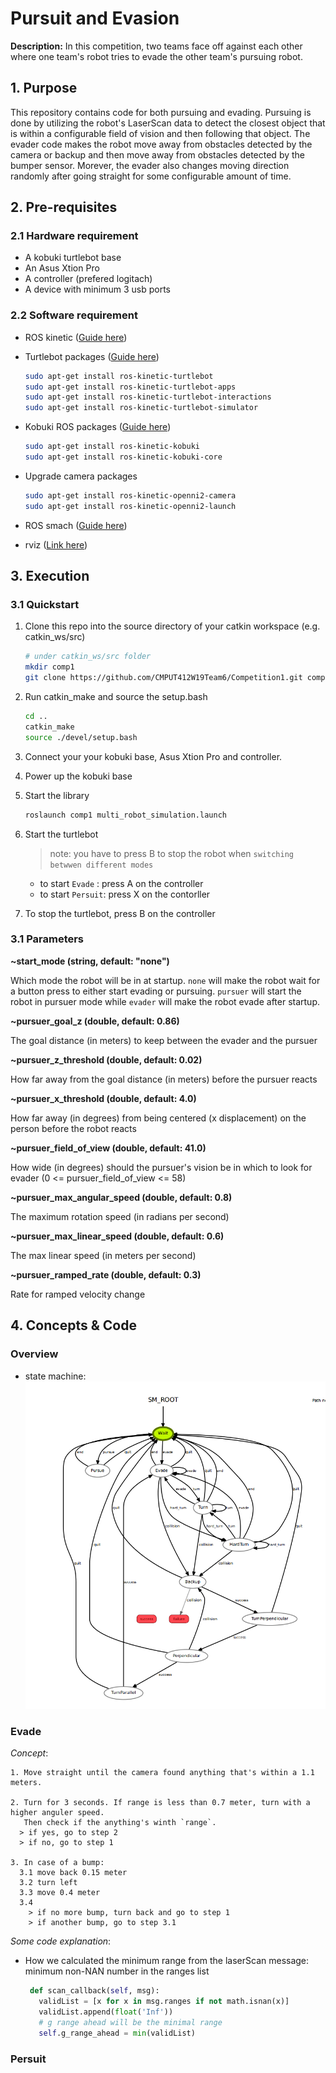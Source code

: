 # Pursuit and Evasion
**Description:** In this competition, two teams face off against each other where one team's robot tries to evade the other team's pursuing robot.

## 1. Purpose
This repository contains code for both pursuing and evading. Pursuing is done by utilizing the robot's LaserScan data to detect the closest object that is within a configurable field of vision and then following that object. The evader code makes the robot move away from obstacles detected by the camera or backup and then move away from obstacles detected by the bumper sensor. Morever, the evader also changes moving direction randomly after going straight for some configurable amount of time.

## 2. Pre-requisites

### 2.1 Hardware requirement
- A kobuki turtlebot base
- An Asus Xtion Pro
- A controller (prefered logitach)
- A device with minimum 3 usb ports

### 2.2 Software requirement
- ROS kinetic ([Guide here](http://wiki.ros.org/kinetic/Installation/Ubuntu))

- Turtlebot  packages ([Guide here](http://wiki.ros.org/action/show/Robots/TurtleBot?action=show&redirect=TurtleBot))
  ```bash
  sudo apt-get install ros-kinetic-turtlebot
  sudo apt-get install ros-kinetic-turtlebot-apps
  sudo apt-get install ros-kinetic-turtlebot-interactions
  sudo apt-get install ros-kinetic-turtlebot-simulator
  ```
  
- Kobuki ROS packages ([Guide here](https://wiki.ros.org/kobuki/Tutorials/Installation))
  ```bash
  sudo apt-get install ros-kinetic-kobuki
  sudo apt-get install ros-kinetic-kobuki-core
  ```
  
- Upgrade camera packages
  ```bash
  sudo apt-get install ros-kinetic-openni2-camera
  sudo apt-get install ros-kinetic-openni2-launch
  ```
  
- ROS smach ([Guide here](http://wiki.ros.org/smach))

- rviz ([Link here](http://wiki.ros.org/rviz))

## 3. Execution

### 3.1 Quickstart

1. Clone this repo into the source directory of your catkin workspace (e.g. catkin_ws/src)
    ```bash
    # under catkin_ws/src folder
    mkdir comp1
    git clone https://github.com/CMPUT412W19Team6/Competition1.git comp1
    ```
  
2. Run catkin_make and source the setup.bash
    ```bash
    cd ..
    catkin_make
    source ./devel/setup.bash
    ```
    
3. Connect your your kobuki base, Asus Xtion Pro and controller.

4. Power up the kobuki base

5. Start the library
    ```bash
    roslaunch comp1 multi_robot_simulation.launch
    ```

6. Start the turtlebot
    > note:  you have to press B to stop the robot when `switching betwwen different modes`
    - to start `Evade`  : press A on the controller
    - to start `Persuit`: press X on the contorller
    
7. To stop the turtlebot, press B on the controller

### 3.1 Parameters

**~start_mode (string, default: "none")**

Which mode the robot will be in at startup. ```none``` will make the robot wait for a button press to either start evading or pursuing. ```pursuer``` will start the robot in pursuer mode while ```evader``` will make the robot evade after startup.

**~pursuer_goal_z (double, default: 0.86)**

The goal distance (in meters) to keep between the evader and the pursuer

**~pursuer_z_threshold (double, default: 0.02)**

How far away from the goal distance (in meters) before the pursuer reacts

**~pursuer_x_threshold (double, default: 4.0)**

How far away (in degrees) from being centered (x displacement) on the person before the robot reacts

**~pursuer_field_of_view (double, default: 41.0)**

How wide (in degrees) should the pursuer's vision be in which to look for evader (0 <= pursuer_field_of_view <= 58)

**~pursuer_max_angular_speed (double, default: 0.8)**

The maximum rotation speed (in radians per second)

**~pursuer_max_linear_speed (double, default: 0.6)**

The max linear speed (in meters per second)

**~pursuer_ramped_rate (double, default: 0.3)**

Rate for ramped velocity change


    
## 4. Concepts & Code

### Overview
  - state machine:
  ![statemachine](https://github.com/CMPUT412W19Team6/Competition1/blob/master/statemachine.png?s=200)

### Evade

  *Concept*: 
  
    1. Move straight until the camera found anything that's within a 1.1 meters.
    
    2. Turn for 3 seconds. If range is less than 0.7 meter, turn with a higher anguler speed. 
       Then check if the anything's winth `range`.
      > if yes, go to step 2
      > if no, go to step 1
      
    3. In case of a bump:
      3.1 move back 0.15 meter
      3.2 turn left
      3.3 move 0.4 meter
      3.4 
        > if no more bump, turn back and go to step 1
        > if another bump, go to step 3.1
        
   *Some code explanation*:
    
   - How we calculated the minimum range from the laserScan message: minimum non-NAN number in the ranges list
     ```python
      def scan_callback(self, msg):
        validList = [x for x in msg.ranges if not math.isnan(x)]
        validList.append(float('Inf'))
        # g range ahead will be the minimal range
        self.g_range_ahead = min(validList)
     ```
### Persuit
